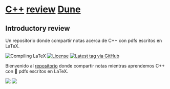 # [C++](https://isocpp.org) [review](https://en.wikipedia.org/wiki/Code_review) [Dune](https://conan.iwr.uni-heidelberg.de/events/dune-course_2021)

## Introductory review

Un repositorio donde compartir notas acerca de C++ con pdfs escritos en LaTeX.

![Compiling LaTeX](https://github.com/cpp-review-dune/introductory-review/workflows/Compiling%20LaTeX/badge.svg)
[![License](https://img.shields.io/github/license/cpp-review-dune/introductory-review.svg?style=flat-square&logo=opensourceinitiative)](https://github.com/cpp-review-dune/introductory-review/blob/master/LICENSE)
[![Latest tag via GitHub](https://img.shields.io/github/v/tag/cpp-review-dune/introductory-review.svg?sort=semver&style=flat-square&logo=github)](https://github.com/cpp-review-dune/introductory-review/tags)

Bienvenido al [repositorio](https://github.com/cpp-review-dune/introductory-review) donde compartir notas mientras aprendemos C++ con 📁 pdfs escritos en LaTeX.

![](https://dune-project.org/share/dune-logo.svg?sanitize=true)
![](https://raw.githubusercontent.com/isocpp/logos/master/cpp_logo.svg?sanitize=true)

